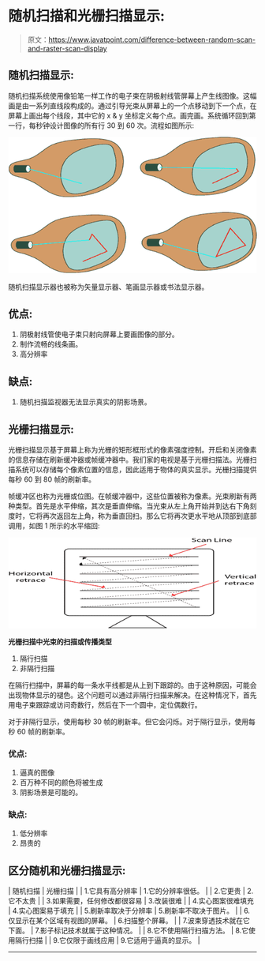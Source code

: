 # 随机扫描和光栅扫描显示:

> 原文：<https://www.javatpoint.com/difference-between-random-scan-and-raster-scan-display>

## 随机扫描显示:

随机扫描系统使用像铅笔一样工作的电子束在阴极射线管屏幕上产生线图像。这幅画是由一系列直线段构成的。通过引导光束从屏幕上的一个点移动到下一个点，在屏幕上画出每个线段，其中它的 x & y 坐标定义每个点。画完画。系统循环回到第一行，每秒钟设计图像的所有行 30 到 60 次。流程如图所示:

![Random Scan and Raster Scan Display](img/fab7eeabfb2a774d7eed5831de4151f7.png)

随机扫描显示器也被称为矢量显示器、笔画显示器或书法显示器。

## 优点:

1.  阴极射线管使电子束只射向屏幕上要画图像的部分。
2.  制作流畅的线条画。
3.  高分辨率

## 缺点:

1.  随机扫描监视器无法显示真实的阴影场景。

## 光栅扫描显示:

光栅扫描显示基于屏幕上称为光栅的矩形框形式的像素强度控制。开启和关闭像素的信息存储在刷新缓冲器或帧缓冲器中。我们家的电视是基于光栅扫描法。光栅扫描系统可以存储每个像素位置的信息，因此适用于物体的真实显示。光栅扫描提供每秒 60 到 80 帧的刷新率。

帧缓冲区也称为光栅或位图。在帧缓冲器中，这些位置被称为像素。光束刷新有两种类型。首先是水平伸缩，其次是垂直伸缩。当光束从左上角开始并到达右下角刻度时，它将再次返回左上角，称为垂直回扫。那么它将再次更水平地从顶部到底部调用，如图 1 所示的水平缩回:

![Random Scan and Raster Scan Display](img/691703d3a7e42627720d3ca30e49da3b.png)

**光栅扫描中光束的扫描或传播类型**

1.  隔行扫描
2.  非隔行扫描

在隔行扫描中，屏幕的每一条水平线都是从上到下跟踪的。由于这种原因，可能会出现物体显示的褪色。这个问题可以通过非隔行扫描来解决。在这种情况下，首先用电子束跟踪或访问奇数行，然后在下一个圆中，定位偶数行。

对于非隔行显示，使用每秒 30 帧的刷新率。但它会闪烁。对于隔行显示，使用每秒 60 帧的刷新率。

### 优点:

1.  逼真的图像
2.  百万种不同的颜色将被生成
3.  阴影场景是可能的。

### 缺点:

1.  低分辨率
2.  昂贵的

## 区分随机和光栅扫描显示:

| 随机扫描 | 光栅扫描 |
| 1.它具有高分辨率 | 1.它的分辨率很低。 |
| 2.它更贵 | 2.它不太贵 |
| 3.如果需要，任何修改都很容易 | 3.改装很难 |
| 4.实心图案很难填充 | 4.实心图案易于填充 |
| 5.刷新率取决于分辨率 | 5.刷新率不取决于图片。 |
| 6.仅显示在某个区域有视图的屏幕。 | 6.扫描整个屏幕。 |
| 7.波束穿透技术就在它下面。 | 7.影子标记技术就属于这种情况。 |
| 8.它不使用隔行扫描方法。 | 8.它使用隔行扫描 |
| 9.它仅限于画线应用 | 9.它适用于逼真的显示。 |

* * *